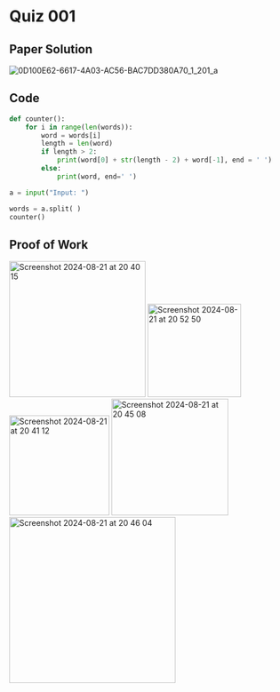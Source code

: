# Quiz 001


## Paper Solution

![0D100E62-6617-4A03-AC56-BAC7DD380A70_1_201_a](https://github.com/user-attachments/assets/b2332979-3616-4680-b224-9071400debd4)


## Code
```.py
def counter():
    for i in range(len(words)):
        word = words[i]
        length = len(word)
        if length > 2:
            print(word[0] + str(length - 2) + word[-1], end = ' ')
        else:
            print(word, end=' ')

a = input("Input: ")

words = a.split( )
counter()
```

## Proof of Work

<img width="245" alt="Screenshot 2024-08-21 at 20 40 15" src="https://github.com/user-attachments/assets/33e83c93-8c7b-4bfb-b8c8-0d555eeeacb7">
<img width="168" alt="Screenshot 2024-08-21 at 20 52 50" src="https://github.com/user-attachments/assets/0f872593-03ee-490f-aa73-419ff2db17b2">
<img width="180" alt="Screenshot 2024-08-21 at 20 41 12" src="https://github.com/user-attachments/assets/c3667c3c-ea0d-4536-9e54-bd4a9c126b8b">
<img width="210" alt="Screenshot 2024-08-21 at 20 45 08" src="https://github.com/user-attachments/assets/ee3b4e89-5caf-44ad-a1b1-8f2f5bbbbc6d">
<img width="299" alt="Screenshot 2024-08-21 at 20 46 04" src="https://github.com/user-attachments/assets/888e8888-1be1-40cd-a9df-56fc4c78973c">
